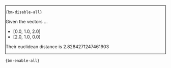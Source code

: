 <div style="border:1px solid black;">

`{bm-disable-all}`

Given the vectors ...

 * [0.0, 1.0, 2.0]
 * [2.0, 1.0, 0.0]

Their euclidean distance is 2.8284271247461903

</div>

`{bm-enable-all}`

